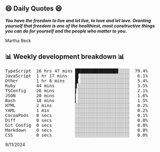 ## 😄 Daily Quotes 😄

_**You have the freedom to live and let live, to love and let love. Granting yourself that freedom is one of the healthiest, most constructive things you can do for yourself and the people who matter to you.**_

Martha Beck



## 📊 Weekly development breakdown 📊

<pre>TypeScript  16 hrs 47 mins ████████████████▋░░░░  79.4%
JavaScript  1 hr 17 mins   █▎░░░░░░░░░░░░░░░░░░░   6.1%
Other       1 hr 8 mins    █▏░░░░░░░░░░░░░░░░░░░   5.4%
Ruby        44 mins        ▋░░░░░░░░░░░░░░░░░░░░   3.5%
TSConfig    26 mins        ▍░░░░░░░░░░░░░░░░░░░░   2.1%
JSON        20 mins        ▎░░░░░░░░░░░░░░░░░░░░   1.6%
Bash        18 mins        ▎░░░░░░░░░░░░░░░░░░░░   1.5%
HTML        2 mins         ░░░░░░░░░░░░░░░░░░░░░   0.2%
YAML        1 min          ░░░░░░░░░░░░░░░░░░░░░   0.2%
CocoaPods   0 secs         ░░░░░░░░░░░░░░░░░░░░░   0.1%
Diff        0 secs         ░░░░░░░░░░░░░░░░░░░░░   0.0%
Git Config  0 secs         ░░░░░░░░░░░░░░░░░░░░░   0.0%
Markdown    0 secs         ░░░░░░░░░░░░░░░░░░░░░   0.0%
CSS         0 secs         ░░░░░░░░░░░░░░░░░░░░░   0.0%</pre>

9/11/2024